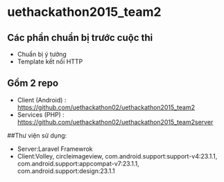 # uethackathon2015_team2

## Các phần chuẩn bị trước cuộc thi
  + Chuẩn bị ý tưởng
  + Template kết nối HTTP
## Gồm 2 repo
  + Client (Android) : https://github.com/uethackathon02/uethackathon2015_team2
  + Services (PHP) : https://github.com/uethackathon02/uethackathon2015_team2server

##Thư viện sử dụng:
  + Server:Laravel Framewrok
  + Client:Volley, circleimageview, com.android.support:support-v4:23.1.1, com.android.support:appcompat-v7:23.1.1, com.android.support:design:23.1.1
